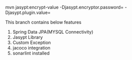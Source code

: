 mvn jasypt:encrypt-value -Djasypt.encryptor.password=<yourencryptionkey> -Djasypt.plugin.value=<password>


This branch contains below features
1. Spring Data JPA(MYSQL Connectivity)
2. Jasypt Library
3. Custom Exception
4. jacoco integration
5. sonarlint installed
